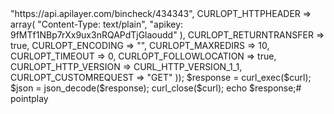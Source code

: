 <?php

$curl = curl_init();

curl_setopt_array($curl, array(
  CURLOPT_URL => "https://api.apilayer.com/bincheck/434343",
  CURLOPT_HTTPHEADER => array(
    "Content-Type: text/plain",
    "apikey: 9fMTf1NBp7rXx9ux3nRQAPdTjGlaoudd"
  ),
  CURLOPT_RETURNTRANSFER => true,
  CURLOPT_ENCODING => "",
  CURLOPT_MAXREDIRS => 10,
  CURLOPT_TIMEOUT => 0,
  CURLOPT_FOLLOWLOCATION => true,
  CURLOPT_HTTP_VERSION => CURL_HTTP_VERSION_1_1,
  CURLOPT_CUSTOMREQUEST => "GET"
));

$response = curl_exec($curl);
$json = json_decode($response);

curl_close($curl);
echo $response;# pointplay
